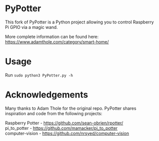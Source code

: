 # PyPotter

This fork of PyPotter is a Python project allowing you to control Raspberry Pi GPIO via a magic wand.

More complete information can be found here: https://www.adamthole.com/category/smart-home/

# Usage

Run `sudo python3 PyPotter.py -h`

# Acknowledgements

Many thanks to Adam Thole for the original repo.
PyPotter shares inspiration and code from the following projects:  

Raspberry Potter - https://github.com/sean-obrien/rpotter/  
pi_to_potter - https://github.com/mamacker/pi_to_potter  
computer-vision - https://github.com/nrsyed/computer-vision  
